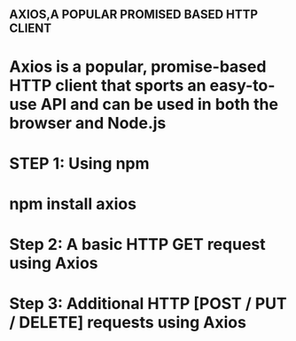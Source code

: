 ## AXIOS,A POPULAR PROMISED BASED HTTP CLIENT

# Axios is a popular, promise-based HTTP client that sports an easy-to-use API and can be used in both the browser and Node.js

# STEP 1: Using npm

# npm install axios

# Step 2: A basic HTTP GET request using Axios

# Step 3: Additional HTTP [POST / PUT / DELETE] requests using Axios

